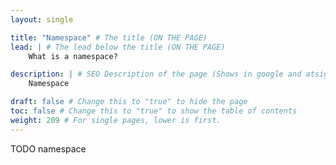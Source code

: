 ```yaml
---
layout: single

title: "Namespace" # The title (ON THE PAGE)
lead: | # The lead below the title (ON THE PAGE)
    What is a namespace?

description: | # SEO Description of the page (Shows in google and atsign.dev search)
    Namespace

draft: false # Change this to "true" to hide the page
toc: false # Change this to "true" to show the table of contents
weight: 209 # For single pages, lower is first.
---
```


TODO namespace
